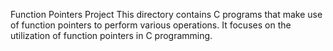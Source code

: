 Function Pointers Project
This directory contains C programs that make use of function pointers to perform various operations. It focuses on the utilization of function pointers in C programming.
